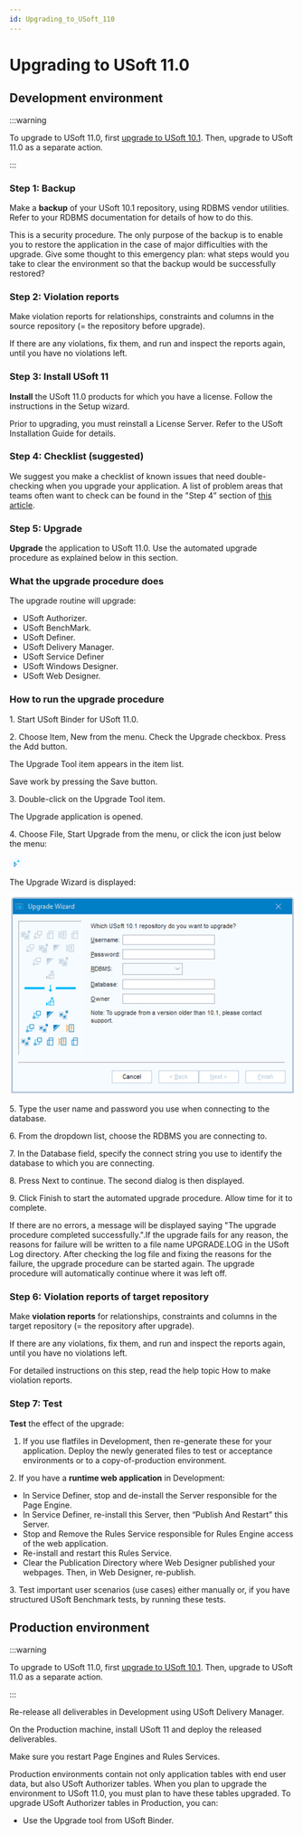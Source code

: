 ```yaml
---
id: Upgrading_to_USoft_110
---
```


# Upgrading to USoft 11.0

## Development environment


:::warning

To upgrade to USoft 11.0, first [upgrade to USoft 10.1](/USoft_for_administrators/Upgrading_to_USoft_10/Upgrading_to_USoft_101.md). Then, upgrade to USoft 11.0 as a separate action.

:::

### Step 1: Backup

Make a **backup** of your USoft 10.1 repository, using RDBMS vendor utilities. Refer to your RDBMS documentation for details of how to do this.

This is a security procedure. The only purpose of the backup is to enable you to restore the application in the case of major difficulties with the upgrade. Give some thought to this emergency plan: what steps would you take to clear the environment so that the backup would be successfully restored?

### Step 2: Violation reports

Make violation reports for relationships, constraints and columns in the source repository (= the repository before upgrade).

If there are any violations, fix them, and run and inspect the reports again, until you have no violations left.

### Step 3: Install USoft 11

**Install** the USoft 11.0 products for which you have a license. Follow the instructions in the Setup wizard.

Prior to upgrading, you must reinstall a License Server. Refer to the USoft Installation Guide for details.

### Step 4: Checklist (suggested)

We suggest you make a checklist of known issues that need double-checking when you upgrade your application. A list of problem areas that teams often want to check can be found in the "Step 4” section of [this article](/USoft_for_administrators/Upgrading_to_USoft_10/Upgrading_the_Development_environment_to_USoft_100.md).

### Step 5: Upgrade

**Upgrade** the application to USoft 11.0. Use the automated upgrade procedure as explained below in this section.

### What the upgrade procedure does

The upgrade routine will upgrade:

- USoft Authorizer.
- USoft BenchMark.
- USoft Definer.
- USoft Delivery Manager.
- USoft Service Definer
- USoft Windows Designer.
- USoft Web Designer.

### How to run the upgrade procedure

1. Start USoft Binder for USoft 11.0.

2. Choose Item, New from the menu. Check the Upgrade checkbox. Press the Add button.

The Upgrade Tool item appears in the item list.

Save work by pressing the Save button.

3. Double-click on the Upgrade Tool item.

The Upgrade application is opened.

4. Choose File, Start Upgrade from the menu, or click the icon just below the menu:

![](./assets/3d07f7a9-252d-4796-8b10-1540c2ed80eb.png)

The Upgrade Wizard is displayed:

![](./assets/35d57b8f-d2ad-4e8f-8a80-df457aeca498.png)

5. Type the user name and password you use when connecting to the database.

6. From the dropdown list, choose the RDBMS you are connecting to.

7. In the Database field, specify the connect string you use to identify the database to which you are connecting.

8. Press Next to continue. The second dialog is then displayed.

9. Click Finish to start the automated upgrade procedure. Allow time for it to complete.

If there are no errors, a message will be displayed saying "The upgrade procedure completed successfully.".If the upgrade fails for any reason, the reasons for failure will be written to a file name UPGRADE.LOG in the USoft Log directory. After checking the log file and fixing the reasons for the failure, the upgrade procedure can be started again. The upgrade procedure will automatically continue where it was left off.

### Step 6: Violation reports of target repository

Make **violation reports** for relationships, constraints and columns in the target repository (= the repository after upgrade).

If there are any violations, fix them, and run and inspect the reports again, until you have no violations left.

For detailed instructions on this step, read the help topic How to make violation reports.

### Step 7: Test

**Test** the effect of the upgrade:

1. If you use flatfiles in Development, then re-generate these for your application. Deploy the newly generated files to test or acceptance environments or to a copy-of-production environment.

2. If you have a **runtime web application** in Development:

- In Service Definer, stop and de-install the Server responsible for the Page Engine.
- In Service Definer, re-install this Server, then “Publish And Restart” this Server.
- Stop and Remove the Rules Service responsible for Rules Engine access of the web application.
- Re-install and restart this Rules Service.
- Clear the Publication Directory where Web Designer published your webpages. Then, in Web Designer, re-publish.

3. Test important user scenarios (use cases) either manually or, if you have structured USoft Benchmark tests, by running these tests.

## Production environment


:::warning

To upgrade to USoft 11.0, first [upgrade to USoft 10.1](/USoft_for_administrators/Upgrading_to_USoft_10/Upgrading_to_USoft_101.md). Then, upgrade to USoft 11.0 as a separate action.

:::

Re-release all deliverables in Development using USoft Delivery Manager.

On the Production machine, install USoft 11 and deploy the released deliverables.

Make sure you restart Page Engines and Rules Services.

Production environments contain not only application tables with end user data, but also USoft Authorizer tables. When you plan to upgrade the environment to USoft 11.0, you must plan to have these tables upgraded. To upgrade USoft Authorizer tables in Production, you can:

- Use the Upgrade tool from USoft Binder.